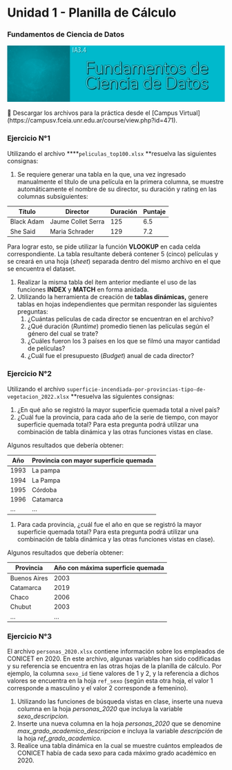 # Unidad 1 - Planilla de Cálculo

### Fundamentos de Ciencia de Datos

![Banner FCD-1.png](imagenes/Banner_FCD-1.png)

<aside>
📂 Descargar los archivos para la práctica desde el [Campus Virtual](https://campusv.fceia.unr.edu.ar/course/view.php?id=471).

</aside>

### Ejercicio N°1

Utilizando el archivo ****`peliculas_top100.xlsx` **resuelva las siguientes consignas:

1. Se requiere generar una tabla en la que, una vez ingresado manualmente el título de una película en la primera columna, se muestre automáticamente el nombre de su director, su duración y rating en las columnas subsiguientes:

| **Título** | **Director** | **Duración** | **Puntaje** |
| --- | --- | --- | --- |
| Black Adam | Jaume Collet Serra | 125 | 6.5 |
| She Said | Maria Schrader | 129 | 7.2 |

Para lograr esto, se pide utilizar la función **VLOOKUP** en cada celda correspondiente. La tabla resultante deberá contener 5 (cinco) películas y se creará en una hoja (*sheet*) separada dentro del mismo archivo en el que se encuentra el dataset.

1. Realizar la misma tabla del ítem anterior mediante el uso de las funciones **INDEX** y **MATCH** en forma anidada.
2. Utilizando la herramienta de creación de **tablas dinámicas,** genere tablas en hojas independientes que permitan responder las siguientes preguntas:
    1. ¿Cuántas películas de cada director se encuentran en el archivo?
    2. ¿Qué duración (*Runtime*) promedio tienen las películas según el género del cual se trate?
    3. ¿Cuáles fueron los 3 países en los que se filmó una mayor cantidad de películas?
    4. ¿Cuál fue el presupuesto (*Budget*) anual de cada director?

### Ejercicio N°2

Utilizando el archivo `superficie-incendiada-por-provincias-tipo-de-vegetacion_2022.xlsx` **resuelva las siguientes consignas:

1. ¿En qué año se registró la mayor superficie quemada total a nivel país?
2. ¿Cuál fue la provincia, para cada año de la serie de tiempo, con mayor superficie quemada total? Para esta pregunta podrá utilizar una combinación de tabla dinámica y las otras funciones vistas en clase.

Algunos resultados que debería obtener:

| **Año** | **Provincia con mayor superficie quemada** |
| --- | --- |
| 1993 | La pampa |
| 1994 | La Pampa |
| 1995 | Córdoba |
| 1996 | Catamarca |
| … | … |
1. Para cada provincia, ¿cuál fue el año en que se registró la mayor superficie quemada total? Para esta pregunta podrá utilizar una combinación de tabla dinámica y las otras funciones vistas en clase). 

Algunos resultados que debería obtener:

| **Provincia** | **Año con máxima superficie quemada** |
| --- | --- |
| Buenos Aires | 2003 |
| Catamarca | 2019 |
| Chaco | 2006 |
| Chubut | 2003 |
| … | … |

### Ejercicio N°3

El archivo `personas_2020.xlsx` contiene información sobre los empleados de CONICET en 2020. En este archivo, algunas variables han sido codificadas y su referencia se encuentra en las otras hojas de la planilla de cálculo. Por ejemplo, la columna `sexo_id` tiene valores de 1 y 2, y la referencia a dichos valores se encuentra en la hoja `ref_sexo` (según esta otra hoja, el valor 1 corresponde a masculino y el valor 2 corresponde a femenino).

1. Utilizando las funciones de búsqueda vistas en clase, inserte una nueva columna en la hoja *personas_2020* que incluya la variable *sexo_descripcion.*
2. Inserte una nueva columna en la hoja *personas_2020* que se denomine *max_grado_academico_descripcion* e incluya la variable *descripción* de la hoja *ref_grado_academico.*
3. Realice una tabla dinámica en la cual se muestre cuántos empleados de CONICET había de cada sexo para cada máximo grado académico en 2020.